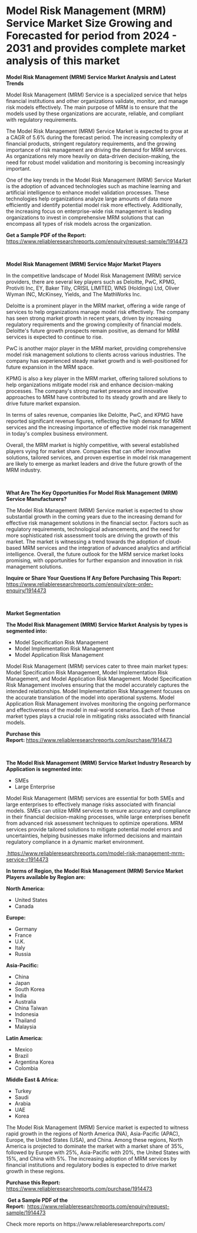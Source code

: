 <p><h1>Model Risk Management (MRM) Service Market Size Growing and Forecasted for period from 2024 - 2031 and provides complete market analysis of this market</h1></p><p><strong>Model Risk Management (MRM) Service Market Analysis and Latest Trends</strong></p>
<p><p>Model Risk Management (MRM) Service is a specialized service that helps financial institutions and other organizations validate, monitor, and manage risk models effectively. The main purpose of MRM is to ensure that the models used by these organizations are accurate, reliable, and compliant with regulatory requirements.</p><p>The Model Risk Management (MRM) Service Market is expected to grow at a CAGR of 5.6% during the forecast period. The increasing complexity of financial products, stringent regulatory requirements, and the growing importance of risk management are driving the demand for MRM services. As organizations rely more heavily on data-driven decision-making, the need for robust model validation and monitoring is becoming increasingly important.</p><p>One of the key trends in the Model Risk Management (MRM) Service Market is the adoption of advanced technologies such as machine learning and artificial intelligence to enhance model validation processes. These technologies help organizations analyze large amounts of data more efficiently and identify potential model risk more effectively. Additionally, the increasing focus on enterprise-wide risk management is leading organizations to invest in comprehensive MRM solutions that can encompass all types of risk models across the organization.</p></p>
<p><strong>Get a Sample PDF of the Report:&nbsp;</strong> <a href="https://www.reliableresearchreports.com/enquiry/request-sample/1914473">https://www.reliableresearchreports.com/enquiry/request-sample/1914473</a></p>
<p>&nbsp;</p>
<p><strong>Model Risk Management (MRM) Service Major Market Players</strong></p>
<p><p>In the competitive landscape of Model Risk Management (MRM) service providers, there are several key players such as Deloitte, PwC, KPMG, Protiviti Inc, EY, Baker Tilly, CRISIL LIMITED, WNS (Holdings) Ltd, Oliver Wyman INC, McKinsey, Yields, and The MathWorks Inc.</p><p>Deloitte is a prominent player in the MRM market, offering a wide range of services to help organizations manage model risk effectively. The company has seen strong market growth in recent years, driven by increasing regulatory requirements and the growing complexity of financial models. Deloitte's future growth prospects remain positive, as demand for MRM services is expected to continue to rise.</p><p>PwC is another major player in the MRM market, providing comprehensive model risk management solutions to clients across various industries. The company has experienced steady market growth and is well-positioned for future expansion in the MRM space.</p><p>KPMG is also a key player in the MRM market, offering tailored solutions to help organizations mitigate model risk and enhance decision-making processes. The company's strong market presence and innovative approaches to MRM have contributed to its steady growth and are likely to drive future market expansion.</p><p>In terms of sales revenue, companies like Deloitte, PwC, and KPMG have reported significant revenue figures, reflecting the high demand for MRM services and the increasing importance of effective model risk management in today's complex business environment.</p><p>Overall, the MRM market is highly competitive, with several established players vying for market share. Companies that can offer innovative solutions, tailored services, and proven expertise in model risk management are likely to emerge as market leaders and drive the future growth of the MRM industry.</p></p>
<p>&nbsp;</p>
<p><strong>What Are The Key Opportunities For Model Risk Management (MRM) Service Manufacturers?</strong></p>
<p><p>The Model Risk Management (MRM) Service market is expected to show substantial growth in the coming years due to the increasing demand for effective risk management solutions in the financial sector. Factors such as regulatory requirements, technological advancements, and the need for more sophisticated risk assessment tools are driving the growth of this market. The market is witnessing a trend towards the adoption of cloud-based MRM services and the integration of advanced analytics and artificial intelligence. Overall, the future outlook for the MRM service market looks promising, with opportunities for further expansion and innovation in risk management solutions.</p></p>
<p><strong>Inquire or Share Your Questions If Any Before Purchasing This Report:</strong> <a href="https://www.reliableresearchreports.com/enquiry/pre-order-enquiry/1914473">https://www.reliableresearchreports.com/enquiry/pre-order-enquiry/1914473</a></p>
<p>&nbsp;</p>
<p><strong>Market Segmentation</strong></p>
<p><strong>The Model Risk Management (MRM) Service Market Analysis by types is segmented into:</strong></p>
<p><ul><li>Model Specification Risk Management</li><li>Model Implementation Risk Management</li><li>Model Application Risk Management</li></ul></p>
<p><p>Model Risk Management (MRM) services cater to three main market types: Model Specification Risk Management, Model Implementation Risk Management, and Model Application Risk Management. Model Specification Risk Management involves ensuring that the model accurately captures the intended relationships. Model Implementation Risk Management focuses on the accurate translation of the model into operational systems. Model Application Risk Management involves monitoring the ongoing performance and effectiveness of the model in real-world scenarios. Each of these market types plays a crucial role in mitigating risks associated with financial models.</p></p>
<p><strong>Purchase this Report:&nbsp;</strong><a href="https://www.reliableresearchreports.com/purchase/1914473">https://www.reliableresearchreports.com/purchase/1914473</a></p>
<p>&nbsp;</p>
<p><strong>The Model Risk Management (MRM) Service Market Industry Research by Application is segmented into:</strong></p>
<p><ul><li>SMEs</li><li>Large Enterprise</li></ul></p>
<p><p>Model Risk Management (MRM) services are essential for both SMEs and large enterprises to effectively manage risks associated with financial models. SMEs can utilize MRM services to ensure accuracy and compliance in their financial decision-making processes, while large enterprises benefit from advanced risk assessment techniques to optimize operations. MRM services provide tailored solutions to mitigate potential model errors and uncertainties, helping businesses make informed decisions and maintain regulatory compliance in a dynamic market environment.</p></p>
<p><a href="https://www.reliableresearchreports.com/model-risk-management-mrm-service-r1914473">&nbsp;https://www.reliableresearchreports.com/model-risk-management-mrm-service-r1914473</a></p>
<p><strong>In terms of Region, the Model Risk Management (MRM) Service Market Players available by Region are:</strong></p>
<p>
    <p> <strong> North America: </strong>
        <ul>
            <li>United States</li>
            <li>Canada</li>
        </ul>
        </p> 
    <p> <strong> Europe: </strong>
        <ul>
            <li>Germany</li>
            <li>France</li>
            <li>U.K.</li>
            <li>Italy</li>
            <li>Russia</li>
        </ul>
        </p> 
    <p> <strong> Asia-Pacific: </strong>
        <ul>
            <li>China</li>
            <li>Japan</li>
            <li>South Korea</li>
            <li>India</li>
            <li>Australia</li>
            <li>China Taiwan</li>
            <li>Indonesia</li>
            <li>Thailand</li>
            <li>Malaysia</li>
        </ul>
        </p> 
    <p> <strong> Latin America: </strong>
        <ul>
            <li>Mexico</li>
            <li>Brazil</li>
            <li>Argentina Korea</li>
            <li>Colombia</li>
        </ul>
        </p> 
    <p> <strong> Middle East & Africa: </strong>
        <ul>
            <li>Turkey</li>
            <li>Saudi</li>
            <li>Arabia</li>
            <li>UAE</li>
            <li>Korea</li>
        </ul>
    </p>
    </p>
<p><p>The Model Risk Management (MRM) Service market is expected to witness rapid growth in the regions of North America (NA), Asia-Pacific (APAC), Europe, the United States (USA), and China. Among these regions, North America is projected to dominate the market with a market share of 35%, followed by Europe with 25%, Asia-Pacific with 20%, the United States with 15%, and China with 5%. The increasing adoption of MRM services by financial institutions and regulatory bodies is expected to drive market growth in these regions.</p></p>
<p><strong>Purchase this Report: </strong><a href="https://www.reliableresearchreports.com/purchase/1914473">https://www.reliableresearchreports.com/purchase/1914473</a></p>
<p>&nbsp;<strong>Get a Sample PDF of the Report:&nbsp;&nbsp;</strong><a href="https://www.reliableresearchreports.com/enquiry/request-sample/1914473">https://www.reliableresearchreports.com/enquiry/request-sample/1914473</a></p>
<p><strong></strong></p>
<p>Check more reports on https://www.reliableresearchreports.com/</p>